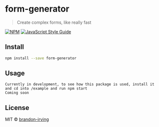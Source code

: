 # form-generator

> Create complex forms, like really fast

[![NPM](https://img.shields.io/npm/v/form-generator.svg)](https://www.npmjs.com/package/form-generator) [![JavaScript Style Guide](https://img.shields.io/badge/code--style-typescript-blue)](https://www.typescriptlang.org/)

## Install

```bash
npm install --save form-generator
```

## Usage

```tsx
Currently in development, to see how this package is used, install it and cd into /example and run npm start
Coming soon
```

## License

MIT © [brandon-irving](https://github.com/brandon-irving)
